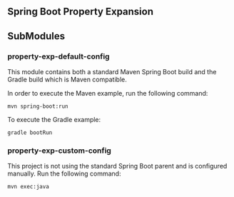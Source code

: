 ## Spring Boot Property Expansion

## SubModules 
 
### property-exp-default-config

This module contains both a standard Maven Spring Boot build and the Gradle build which is Maven compatible.
 
In order to execute the Maven example, run the following command:
 
`mvn spring-boot:run`
 
To execute the Gradle example:
 
`gradle bootRun`
 
### property-exp-custom-config
 
This project is not using the standard Spring Boot parent and is configured manually. Run the following command:
 
`mvn exec:java`
